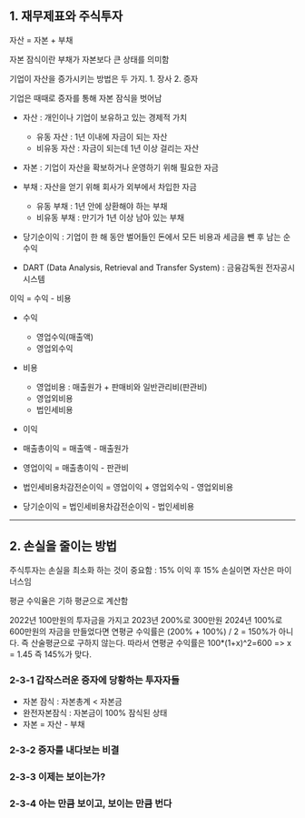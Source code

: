 ## 1. 재무제표와 주식투자

자산 = 자본 + 부채

자본 잠식이란 부채가 자본보다 큰 상태를 의미함

기업이 자산을 증가시키는 방법은 두 가지. 1. 장사 2. 증자

기업은 때때로 증자를 통해 자본 잠식을 벗어남

- 자산 : 개인이나 기업이 보유하고 있는 경제적 가치
  - 유동 자산 : 1년 이내에 자금이 되는 자산
  - 비유동 자산 : 자금이 되는데 1년 이상 걸리는 자산

- 자본 : 기업이 자산을 확보하거나 운영하기 위해 필요한 자금

- 부채 : 자산을 얻기 위해 회사가 외부에서 차입한 자금
  - 유동 부채 : 1년 안에 상환해야 하는 부채
  - 비유동 부채 : 만기가 1년 이상 남아 있는 부채

- 당기순이익 : 기업이 한 해 동안 벌어들인 돈에서 모든 비용과 세금을 뺀 후 남는 순수익

- DART (Data Analysis, Retrieval and Transfer System) : 금융감독원 전자공시시스템

이익 = 수익 - 비용

- 수익
  - 영업수익(매출액)
  - 영업외수익

- 비용
  - 영업비용 : 매출원가 + 판매비와 일반관리비(판관비)
  - 영업외비용
  - 법인세비용

 - 이익
  - 매출총이익 = 매출액 - 매출원가
  - 영업이익 = 매출총이익 - 판관비
  - 법인세비용차감전순이익 = 영업이익 + 영업외수익 - 영업외비용
  - 당기순이익 = 법인세비용차감전순이익 - 법인세비용
 
---

## 2. 손실을 줄이는 방법

주식투자는 손실을 최소화 하는 것이 중요함 : 15% 이익 후 15% 손실이면 자산은 마이너스임

평균 수익율은 기하 평균으로 계산함

2022년 100만원의 투자금을 가지고 2023년 200%로 300만원 2024년 100%로 600만원의 자금을 만들었다면
연평균 수익률은 (200% + 100%) / 2 = 150%가 아니다. 즉 산술평균으로 구하지 않는다.
따라서 연평균 수익률은 100*(1+x)^2=600 => x = 1.45 즉 145%가 맞다.

### 2-3-1 갑작스러운 증자에 당황하는 투자자들
- 자본 잠식 : 자본총계 < 자본금
- 완전자본잠식 : 자본금이 100% 잠식된 상태
- 자본 = 자산 - 부채

### 2-3-2 증자를 내다보는 비결

### 2-3-3 이제는 보이는가?

### 2-3-4 아는 만큼 보이고, 보이는 만큼 번다
